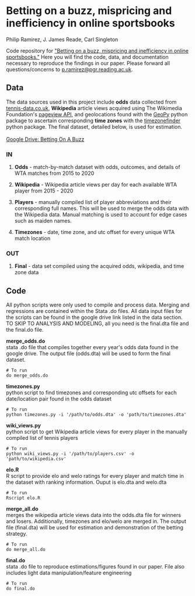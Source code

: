 # Betting on a buzz, mispricing and inefficiency in online sportsbooks
Philip Ramirez, J. James Reade, Carl Singleton

Code repository for ["Betting on a buzz, mispricing and inefficiency in online sportsbooks."](https://www.carlsingletoneconomics.com/uploads/4/2/3/0/42306545/tennis_rrs.pdf) Here you will find the code, data, and documentation necessary to reproduce the findings in our paper. Please forward all questions/concerns to p.ramirez@pgr.reading.ac.uk.

## Data
The data sources used in this project include **odds** data collected from [tennis-data.co.uk](http://www.tennis-data.co.uk), **Wikipedia** article views acquired using The Wikimedia Foundation's [pageview API](https://github.com/mediawiki-utilities/python-mwviews), and geolocations found with the [GeoPy](https://geopy.readthedocs.io/en/stable/) python package to ascertain corresponding **time zones** with the [timezonefinder](https://pypi.org/project/timezonefinder/) python package. The final dataset, detailed below, is used for estimation.
<br />
<br />
[Google Drive: Betting On A Buzz](https://drive.google.com/drive/folders/1GiRMkek1MnUAYzIhutt_Oie_XIq2vDO7?usp=sharing)

### IN
1. **Odds** - match-by-match dataset with odds, outcomes, and details of WTA matches from 2015 to 2020


2. **Wikipedia** - Wikipedia article views per day for each available WTA player from 2015 - 2020

3. **Players** - manually compiled list of player abbreviations and their corresponding full names. This will be used to merge the odds data with the Wikipedia data. Manual matching is used to account for edge cases such as maiden names.

4. **Timezones** - date, time zone, and utc offset for every unique WTA match location

### OUT
1. **Final** - data set compiled using the acquired odds, wikipedia, and time zone data

## Code
All python scripts were only used to compile and process data. Merging and regressions are contained within the Stata .do files. All data input files
for the scripts can be found in the google drive link listed in the data section. TO SKIP TO ANALYSIS AND MODELING, all you need is the final.dta file and the final.do file.

**merge_odds.do**
<br />
stata .do file that compiles together every year's odds data found in the google drive. The output file (odds.dta) will be used to form the final dataset.
```
# To run
do merge_odds.do
```

**timezones.py**
<br />
python script to find timezones and corresponding utc offsets for each date/location pair found in the odds dataset
```
# To run
python timezones.py -i '/path/to/odds.dta' -o 'path/to/timezones.dta'
```

**wiki_views.py**
<br />
python script to get Wikipedia article views for every player in the manually compiled list of tennis players
```
# To run
python wiki_views.py -i '/path/to/players.csv' -o 'path/to/wikipedia.csv'
```

**elo.R**
<br />
R script to provide elo and welo ratings for every player and match time in the dataset with ranking information. Ouput is elo.dta and welo.dta
```
# To run
Rscript elo.R
```

**merge_all.do**
<br />
merges the wikipedia article views data into the odds.dta file for winners and losers. Additionally, timezones and elo/welo are merged in. The output file (final.dta) will be used for estimation and demonstration of the betting strategy.
```
# To run
do merge_all.do
```

**final.do**
<br />
stata .do file to reproduce estimations/figures found in our paper. File also includes light data manipulation/feature engineering
```
# To run
do final.do
```
